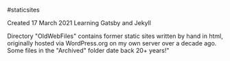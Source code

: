 #staticsites

Created 17 March 2021
Learning Gatsby and Jekyll 

Directory "OldWebFiles" contains former static sites written by hand in html, originally hosted via WordPress.org on my own server over a decade ago. Some files in the "Archived" folder date back 20+ years!" 
